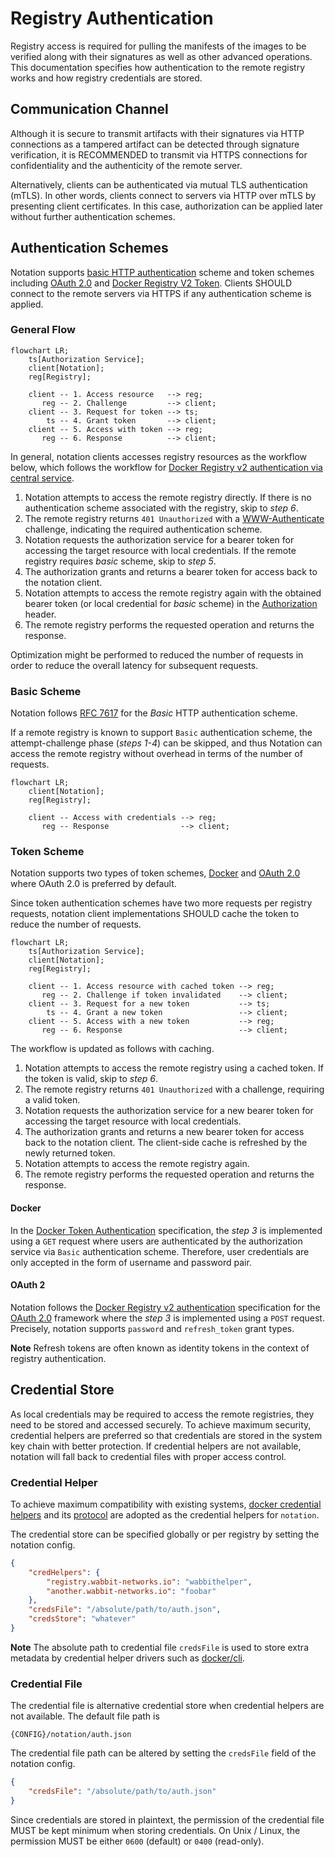 # Registry Authentication

Registry access is required for pulling the manifests of the images to be verified along with their signatures as well as other advanced operations. This documentation specifies how authentication to the remote registry works and how registry credentials are stored.

## Communication Channel

Although it is secure to transmit artifacts with their signatures via HTTP connections as a tampered artifact can be detected through signature verification, it is RECOMMENDED to transmit via HTTPS connections for confidentiality and the authenticity of the remote server.

Alternatively, clients can be authenticated via mutual TLS authentication (mTLS). In other words, clients connect to servers via HTTP over mTLS by presenting client certificates. In this case, authorization can be applied later without further authentication schemes.

## Authentication Schemes

Notation supports [basic HTTP authentication][RFC7617] scheme and token schemes including [OAuth 2.0][RFC6749] and [Docker Registry V2 Token][token]. Clients SHOULD connect to the remote servers via HTTPS if any authentication scheme is applied.

### General Flow

```mermaid
flowchart LR;
    ts[Authorization Service];
    client[Notation];
    reg[Registry];

    client -- 1. Access resource   --> reg;
       reg -- 2. Challenge         --> client;
    client -- 3. Request for token --> ts;
        ts -- 4. Grant token       --> client;
    client -- 5. Access with token --> reg;
       reg -- 6. Response          --> client;
```

In general, notation clients accesses registry resources as the workflow below, which follows the workflow for [Docker Registry v2 authentication via central service](https://docs.docker.com/registry/spec/auth/token/).

1. Notation attempts to access the remote registry directly. If there is no authentication scheme associated with the registry, skip to *step 6*.
2. The remote registry returns `401 Unauthorized` with a [WWW-Authenticate](https://datatracker.ietf.org/doc/html/rfc7235#section-4.1) challenge, indicating the required authentication scheme.
3. Notation requests the authorization service for a bearer token for accessing the target resource with local credentials. If the remote registry requires *basic* scheme, skip to *step 5*.
4. The authorization grants and returns a bearer token for access back to the notation client.
5. Notation attempts to access the remote registry again with the obtained bearer token (or local credential for *basic* scheme) in the [Authorization](https://datatracker.ietf.org/doc/html/rfc7235#section-4.2) header.
6. The remote registry performs the requested operation and returns the response.

Optimization might be performed to reduced the number of requests in order to reduce the overall latency for subsequent requests.

### Basic Scheme

Notation follows [RFC 7617][RFC7617] for the *Basic* HTTP authentication scheme.

If a remote registry is known to support `Basic` authentication scheme, the attempt-challenge phase (*steps 1-4*) can be skipped, and thus Notation can access the remote registry without overhead in terms of the number of requests.

```mermaid
flowchart LR;
    client[Notation];
    reg[Registry];

    client -- Access with credentials --> reg;
       reg -- Response                --> client;
```

### Token Scheme

Notation supports two types of token schemes, [Docker][token] and [OAuth 2.0][RFC6749] where OAuth 2.0 is preferred by default.

Since token authentication schemes have two more requests per registry requests, notation client implementations SHOULD cache the token to reduce the number of requests. 

```mermaid
flowchart LR;
    ts[Authorization Service];
    client[Notation];
    reg[Registry];

    client -- 1. Access resource with cached token --> reg;
       reg -- 2. Challenge if token invalidated    --> client;
    client -- 3. Request for a new token           --> ts;
        ts -- 4. Grant a new token                 --> client;
    client -- 5. Access with a new token           --> reg;
       reg -- 6. Response                          --> client;
```

The workflow is updated as follows with caching.

1. Notation attempts to access the remote registry using a cached token. If the token is valid, skip to *step 6*.
2. The remote registry returns `401 Unauthorized` with a challenge, requiring a valid token.
3. Notation requests the authorization service for a new bearer token for accessing the target resource with local credentials.
4. The authorization grants and returns a new bearer token for access back to the notation client. The client-side cache is refreshed by the newly returned token.
5. Notation attempts to access the remote registry again.
6. The remote registry performs the requested operation and returns the response.

#### Docker

In the [Docker Token Authentication][token] specification, the *step 3* is implemented using a `GET` request where users are authenticated by the authorization service via `Basic` authentication scheme. Therefore, user credentials are only accepted in the form of username and password pair.

#### OAuth 2

Notation follows the [Docker Registry v2 authentication][oauth2] specification for the [OAuth 2.0][RFC6749] framework where the *step 3* is implemented using a `POST` request. Precisely, notation supports `password` and `refresh_token` grant types.

**Note** Refresh tokens are often known as identity tokens in the context of registry authentication.

## Credential Store

As local credentials may be required to access the remote registries, they need to be stored and accessed securely. To achieve maximum security, credential helpers are preferred so that credentials are stored in the system key chain with better protection. If credential helpers are not available, notation will fall back to credential files with proper access control.

### Credential Helper

To achieve maximum compatibility with existing systems, [docker credential helpers](https://github.com/docker/docker-credential-helpers) and its [protocol](https://docs.docker.com/engine/reference/commandline/login/#credential-helper-protocol) are adopted as the credential helpers for `notation`.

The credential store can be specified globally or per registry by setting the notation config.

```json
{
    "credHelpers": {
        "registry.wabbit-networks.io": "wabbithelper",
        "another.wabbit-networks.io": "foobar"
    },
    "credsFile": "/absolute/path/to/auth.json",
    "credsStore": "whatever"
}
```

**Note** The absolute path to credential file `credsFile` is used to store extra metadata by credential helper drivers such as [docker/cli](https://github.com/docker/cli/blob/master/cli/config/credentials/native_store.go).

### Credential File

The credential file is alternative credential store when credential helpers are not available. The default file path is

```
{CONFIG}/notation/auth.json
```

The credential file path can be altered by setting the `credsFile` field of the notation config.

```json
{
    "credsFile": "/absolute/path/to/auth.json"
}
```

Since credentials are stored in plaintext, the permission of the credential file MUST be kept minimum when storing credentials. On Unix / Linux, the permission MUST be either `0600` (default) or `0400` (read-only).

[RFC6749]: https://www.rfc-editor.org/rfc/rfc6749 "OAuth 2.0"
[RFC7617]: https://www.rfc-editor.org/rfc/rfc7617 "Basic Auth"
[token]: https://docs.docker.com/registry/spec/auth/jwt/ "Docker Token Authentication"
[oauth2]: https://docs.docker.com/registry/spec/auth/oauth/ "Docker Registry v2 authentication using OAuth2"